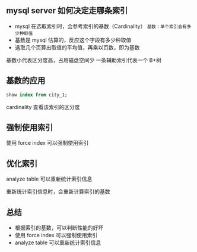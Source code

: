 ## mysql server 如何决定走哪条索引

- mysql 在选取索引时，会参考索引的基数（Cardinality） `基数：单个索引会有多少种取值`
- 基数是 mysql 估算的，反应这个字段有多少种取值
- 选取几个页算出取值的平均值，再乘以页数，即为基数

基数小代表区分度高，占用磁盘空间少
一条辅助索引代表一个 B+树

## 基数的应用

```sql
show index from city_1;
```

cardinality 查看该索引的区分度

## 强制使用索引

使用 force index 可以强制使用索引

## 优化索引

analyze table 可以重新统计索引信息

重新统计索引信息时，会重新计算索引的基数

## 总结

- 根据索引的基数，可以判断性能的好坏
- 使用 force index 可以强制使用索引
- analyze table 可以重新统计索引信息
